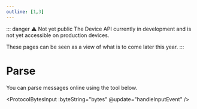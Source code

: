 ```yaml
---
outline: [1,3]
---
```


::: danger ⚠️ Not yet public
The Device API currently in development and is not yet accessible on production devices.

These pages can be seen as a view of what is to come later this year.
:::

<script setup>
import ProtocolBytesInput from '../../components/ProtocolBytesInput.vue';
import { ref, watch } from 'vue';

const urlParams = new URLSearchParams(window.location.search);
const bytes = ref(urlParams.get('bytes') || '');

const updateUrl = (newBytes) => {
    const sanitizedBytes = newBytes.replace(/ {2,}/g, ' ');
    const url = new URL(window.location);
    url.searchParams.set('bytes', sanitizedBytes);
    window.history.replaceState({}, '', url);
};

const handleInputEvent = (event) => {
    if (event.target && event.target.value) {
        const newBytes = event.target.value.trim();
        bytes.value = newBytes;
        updateUrl(newBytes);
    }
};

const parseBytes = (input) => {
    return input.split(/[\s,]+/).map(byte => {
        if (byte.startsWith('0x')) {
            return parseInt(byte, 16);
        } else if (/^[0-9a-fA-F]+$/.test(byte)) {
            return parseInt(byte, 16);
        } else {
            return parseInt(byte, 10);
        }
    }).filter(byte => !isNaN(byte)).join(' ');
};

watch(bytes, (newBytes) => {
    const parsedBytes = parseBytes(newBytes);
    updateUrl(parsedBytes);
});
</script>

# Parse

You can parse messages online using the tool below.

<ProtocolBytesInput :byteString="bytes" @update="handleInputEvent" />
